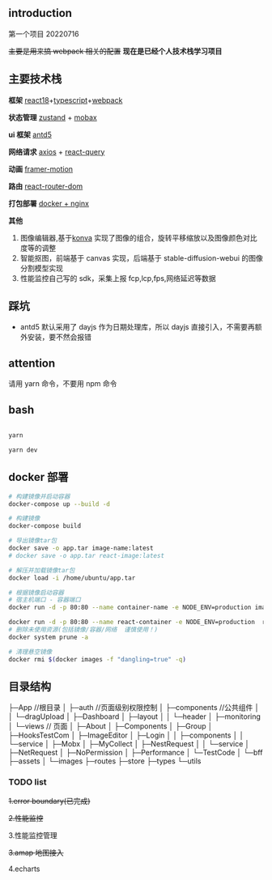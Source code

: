 ## introduction

第一个项目 20220716

~~主要是用来搞 webpack 相关的配置~~ **现在是已经个人技术栈学习项目**

## 主要技术栈

**框架** [react18](https://react.dev/)+[typescript](https://www.tslang.cn/docs/home.html)+[webpack](https://www.webpackjs.com/)

**状态管理** [zustand](https://github.com/pmndrs/zustand) + [mobax](https://cn.mobx.js.org)

**ui 框架** [antd5](https://ant.design/docs/react/introduce-cn)

**网络请求** [axios](https://github.com/axios/axios) + [react-query](https://cangsdarm.github.io/react-query-web-i18n/react/)

**动画** [framer-motion](https://www.framer.com/motion/)

**路由** [react-router-dom](https://reactrouter.com/en/main)

**打包部署** [docker + nginx](https://juejin.cn/post/7385132405798813705)

**其他**

1. 图像编辑器,基于[konva](https://github.com/konvajs/react-konva) 实现了图像的组合，旋转平移缩放以及图像颜色对比度等的调整
2. 智能抠图，前端基于 canvas 实现，后端基于 stable-diffusion-webui 的图像分割模型实现
3. 性能监控自己写的 sdk，采集上报 fcp,lcp,fps,网络延迟等数据

## 踩坑

- antd5 默认采用了 dayjs 作为日期处理库，所以 dayjs 直接引入，不需要再额外安装，要不然会报错

## attention

请用 yarn 命令，不要用 npm 命令

## bash

```bash

yarn

yarn dev
```

## docker 部署

```bash
# 构建镜像并启动容器
docker-compose up --build -d

# 构建镜像
docker-compose build

# 导出镜像tar包
docker save -o app.tar image-name:latest
# docker save -o app.tar react-image:latest

# 解压并加载镜像tar包
docker load -i /home/ubuntu/app.tar

# 根据镜像启动容器
# 宿主机端口 - 容器端口
docker run -d -p 80:80 --name container-name -e NODE_ENV=production image-name:latest

docker run -d -p 80:80 --name react-container -e NODE_ENV=production  react-image:latest
# 删除未使用资源(包括镜像/容器/网络  谨慎使用！)
docker system prune -a

# 清理悬空镜像
docker rmi $(docker images -f "dangling=true" -q)

```

## 目录结构

├─App //根目录
│ ├─auth //页面级别权限控制
│ ├─components //公共组件
│ │ └─dragUpload
│ ├─Dashboard
│ ├─layout
│ │ └─header
│ ├─monitoring
│ └─views // 页面
│ ├─About
│ ├─Components
│ ├─Group
│ ├─HooksTestCom
│ ├─ImageEditor
│ ├─Login
│ │ ├─components
│ │ └─service
│ ├─Mobx
│ ├─MyCollect
│ ├─NestRequest
│ │ └─service
│ ├─NetRequest
│ ├─NoPermission
│ ├─Performance
│ └─TestCode
│ └─bff
├─assets
│ └─images
├─routes
├─store
├─types
└─utils

### TODO list

~~1.error boundary(已完成)~~

~~2.性能监控~~

3.性能监控管理

~~3.amap 地图接入~~

4.echarts
